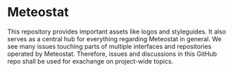 # Meteostat

This repository provides important assets like logos and styleguides. It also serves as a central hub for everything regarding Meteostat in general. We see many issues touching parts of multiple interfaces and repositories operated by Meteostat. Therefore, issues and discussions in this GitHub repo shall be used for exachange on project-wide topics.
